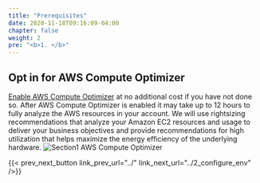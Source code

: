 ```yaml
---
title: "Prerequisites"
date: 2020-11-18T09:16:09-04:00
chapter: false
weight: 2
pre: "<b>1. </b>"
---
```


## Opt in for AWS Compute Optimizer
[Enable AWS Compute Optimizer](https://aws.amazon.com/compute-optimizer/getting-started/) at no additional cost if you have not done so. 
After AWS Compute Optimizer is enabled it may take up to 12 hours to fully analyze the AWS resources in your account.
We will use rightsizing recommendations that analyze your Amazon EC2 resources and usage to deliver your business objectives and provide recommendations for high utilization that helps maximize the energy efficiency of the underlying hardware. 
![Section1 AWS Compute Optimizer](/Sustainability/200_optimize_ec2_using_cloudwatch_compute_optimizer/Images/section1/ComputeOptimizer.png)

{{< prev_next_button link_prev_url="../" link_next_url="../2_configure_env" />}}
